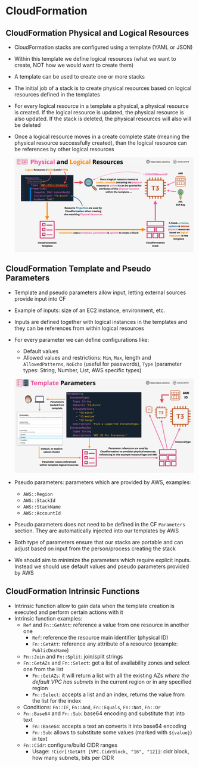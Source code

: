 # CloudFormation

## CloudFormation Physical and Logical Resources

- CloudFormation stacks are configured using a template (YAML or JSON)
- Within this template we define logical resources (what we want to create, NOT how we would want to create them)
- A template can be used to create one or more stacks
- The initial job of a stack is to create physical resources based on logical resources defined in the templates
- For every logical resource in a template a physical, a physical resource is created. If the logical resource is updated, the physical resource is also updated. If the stack is deleted, the physical resources will also will be deleted
- Once a logical resource moves in a create complete state (meaning the physical resource successfully created), than the logical resource can be references by other logical resources

    ![CF Physical and Logical Resources](images/CloudFormationLogicalAndPhysicalResources.png)

## CloudFormation Template and Pseudo Parameters

- Template and pseudo parameters allow input, letting external sources provide input into CF
- Example of inputs: size of an EC2 instance, environment, etc.
- Inputs are defined together with logical instances in the templates and they can be references from within logical resources
- For every parameter we can define configurations like:
    - Default values
    - Allowed values and restrictions: `Min`, `Max`, length and `AllowedPatterns`, `NoEcho` (useful for passwords), `Type` (parameter types: String, Number, List, AWS specific types)

    ![CF Template Parameters](images/CloudFormationTemplateParameters.png)

- Pseudo parameters: parameters which are provided by AWS, examples:
    - `AWS::Region`
    - `AWS::StackId`
    - `AWS::StackName`
    - `AWS::AccountId`
- Pseudo parameters does not need to be defined in the CF `Parameters` section. They are automatically injected into our templates by AWS
- Both type of parameters ensure that our stacks are portable and can adjust based on input from the person/process creating the stack
- We should aim to minimize the parameters which require explicit inputs. Instead we should use default values and pseudo parameters provided by AWS

## CloudFormation Intrinsic Functions

- Intrinsic function allow to gain data when the template creation is executed and perform certain actions with it
- Intrinsic function examples:
    - `Ref` and `Fn::GetAtt`: reference a value from one resource in another one
        - `Ref`: reference the resource main identifier (physical ID)
        - `Fn::GetAtt`: reference any attribute of a resource (example: `PublicDnsName`)
    - `Fn::Join` and `Fn::Split`: join/split strings
    - `Fn::GetAZs` and `Fn::Select`: get a list of availability zones and select one from the list
        - `Fn::GetAZs`: it will return a list with all the existing AZs *where the default VPC has subnets* in the current region or in any specified region
        - `Fn::Select`: accepts a list and an index, returns the value from the list for the index
    - Conditions: `Fn::IF`, `Fn::And`, `Fn::Equals`, `Fn::Not`, `Fn::Or`
    - `Fn::Base64` and `Fn::Sub`: base64 encoding and substitute that into text
        - `Fn::Base64`: accepts a text an converts it into base64 encoding
        - `Fn::Sub`: allows to substitute some values (marked with `${value}`) in text 
    - `Fn::Cidr`: configure/build CIDR ranges
        - Usage: `!Cidr[!GetAtt [VPC.CidrBlock, "16", "12]]`: cidr block, how many subnets, bits per CIDR
